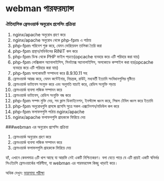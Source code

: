 # webman পারফরম্যান্স

### ঐতিহাসিক ফ্রেমওয়ার্ক অনুরোধ প্রসেসিং প্রক্রিয়া

1. nginx/apache অনুরোধ গ্রহণ করে
2. nginx/apache অনুরোধ থেকে php-fpm এ পাঠায়
3. php-fpm পরিবেশ শুরু করে, যেমন ভেরিয়েবল তালিকা তৈরি করা
4. php-fpm প্রস্থান/মডিউলের RINIT কল করে
5. php-fpm ডিস্ক থেকে PHP ফাইল পড়তে(opcache ব্যবহার করে এটি পরিহার করা যায়)
6. php-fpm লেক্সিকাল অ্যানালাইসিস, সিনট্যাক্স অ্যানালাইসিস, অপকোডে কম্পাইল করা হয়(opcache ব্যবহার করে এটি পরিহার করা যায়)
7. php-fpm অপকোডটি সম্পাদনা করে 8.9.10.11 সহ
8. ফ্রেমওয়ার্ক আরম্ভ করে, যেমন কন্টেইনার, নিয়ন্ত্রক, রাউট, মধ্যবর্তী ইত্যাদি সংবিধানগুলির দৃষ্টিতে
9. ফ্রেমওয়ার্ক ডাটাবেস সংযুক্ত করে এবং অনুমতি যাচাই করে, রেডিস সংযুক্তি গড়ায়
10. ফ্রেমওয়ার্ক ব্যবসা লজিক সম্পাদন করে
11. ফ্রেমওয়ার্ক ডাটাবেস, রেডিস সংযুক্তি বন্ধ করে
12. php-fpm সম্পদ মুক্তি দেয়, সব ক্লাস ডিফাইনেশন, ইনস্ট্যান্স ধ্বংস করে, সিম্বল টেবিল ধ্বংস করে ইত্যাদি
13. php-fpm অনুরোধগুলি প্রসঙ্গে প্রসেসি সুত্রে সকল এক্সটেনশন/মডিউল কল করে
14. php-fpm ফলাফলগুলি পাঠায় nginx/apache
15. nginx/apache ফলাফলগুলি গ্রাহককে ফিরিয়ে দেয়

###webman এর অনুরোধ প্রসেসিং প্রক্রিয়া
1. ফ্রেমওয়ার্ক অনুরোধ গ্রহণ করে
2. ফ্রেমওয়ার্ক ব্যবসা লজিক সম্পাদন করে
3. ফ্রেমওয়ার্ক ফলাফলগুলি গ্রাহককে ফিরিয়ে দেয়

হ্যাঁ, এখানে কেবলমাত্র ৩টি ধাপ আছে যা আরফি নেই একটি নিশ্চিতকরণ। বলা যেতে পারে যে এটি প্রায়ই একটি স্বনির্ভর পিএইচপি ফ্রেমওয়ার্কের পরিসীমা, যা webman এর পারফরমেন্স কিচ্ছু খাড়াই করে।

অধিক দেখুন: [ভারসাম্য পরীক্ষা](benchmarks.md)
